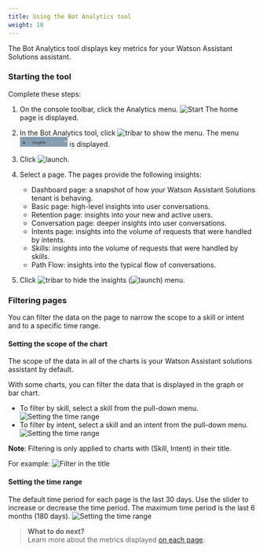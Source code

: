 ```yaml
---
title: Using the Bot Analytics tool
weight: 10
---
```


The Bot Analytics tool displays key metrics for your Watson Assistant Solutions assistant.  

### Starting the tool

Complete these steps:
1. On the console toolbar, click the Analytics menu.
![Start]({{site.baseurl}}/analytics/launch.gif) The home page is displayed.
2. In the Bot Analytics tool, click 
![tribar]({{site.baseurl}}/analytics/tribar.png) to show the menu. The menu ![tribar](insights_menu.PNG) is displayed.
3. Click ![launch]({{site.baseurl}}/analytics/insights_drop_down.png).
4. Select a page. The pages provide the following insights:

    - Dashboard page: a snapshot of how your Watson Assistant Solutions tenant is behaving.
    - Basic page: high-level insights into user conversations.
    - Retention page: insights into your new and active users.
    - Conversation page: deeper insights into user conversations.
    - Intents page: insights into the volume of requests that were handled by intents.
    - Skills: insights into the volume of requests that were handled by skills.
    - Path Flow: insights into the typical flow of conversations.
5. Click ![tribar]({{site.baseurl}}/analytics/tribar.png) to hide the insights (![launch]({{site.baseurl}}/analytics/insights_menu.PNG)) menu.
 
### Filtering pages

You can filter the data on the page to narrow the scope to a skill or intent and to a specific time range. 

#### Setting the scope of the chart

The scope of the data in all of the charts is your Watson Assistant solutions assistant by default. 

With some charts, you can filter the data that is displayed in the graph or bar chart.

- To filter by skill, select a skill from the pull-down menu.<br> ![Setting the time range]({{site.baseurl}}/analytics/users_skill_filter.PNG)
- To filter by intent, select a skill and an intent from the pull-down menu.<br> ![Setting the time range]({{site.baseurl}}/analytics/users_intent_filter.PNG)

**Note**: Filtering is only applied to charts with (Skill, Intent) in their title.

For example:
![Filter in the title]({{site.baseurl}}/analytics/title_filter.PNG)

#### Setting the time range

The default time period for each page is the last 30 days.  Use the slider to increase or decrease the time period. The maximum time period is the last 6 months (180 days).
![Setting the time range]({{site.baseurl}}/analytics/time_range.gif)

> **What to do next?**<br>
Learn more about the metrics displayed [on each page]({{site.baseurl}}/analytics/analytics_pages).